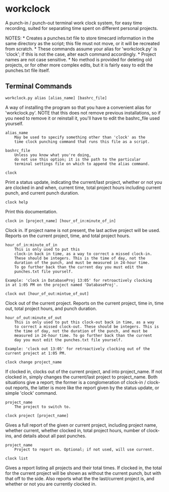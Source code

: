 # workclock

A punch-in / punch-out terminal work clock system, for easy time recording, suited for separating time spent on different personal projects.

NOTES:
    * Creates a punches.txt file to store timecard information in
    the same directory as the script; this file must not move, or it
    will be recreated from scratch.
    * These commands assume your alias for 'workclock.py' is 'clock';
    if this is not the case, alter each command accordingly.
    * Project names are not case sensitive.
    * No method is provided for deleting old projects, or for other
    more complex edits, but it is fairly easy to edit the punches.txt
    file itself.

## Terminal Commands

`workclock.py alias [alias_name] [bashrc_file]`

  A way of installing the program so that you have a convenient
  alias for 'workclock.py'. NOTE that this does not remove previous
  installations, so if you need to remove it or reinstall it,
  you'll have to edit the bashrc_file used yourself.

    alias_name
        May be used to specify something other than 'clock' as the
        time clock punching command that runs this file as a script.

    bashrc_file
        Unless you know what you're doing,
        do not use this option; it is the path to the particular
        terminal settings file on which to append the alias command.

`clock`

  Print a status update, indicating the current/last project, whether
  or not you are clocked in and when, current time, total project
  hours including current punch, and current punch duration.

`clock help`

  Print this documentation.

`clock in [project_name] [hour_of_in:minute_of_in]`

  Clock in. If project name is not present, the last active project
  will be used. Reports on the current project, time, and total
  project hours.
    
    hour_of_in:minute_of_in
        This is only used to put this
        clock-in back in time, as a way to correct a missed clock-in.
        These should be integers. This is the time of day, not the
        duration of the punch, and must be measured in 24-hour time.
        To go further back than the current day you must edit the
        punches.txt file yourself.

    Example: 'clock in DatabaseProj 13:05' for retroactively clocking
    in at 1:05 PM on the project named 'DatabaseProj'.

`clock out [hour_of_out:mintue_of_out]`

  Clock out of the current project. Reports on the current project,
  time in, time out, total project hours, and punch duration.
    
    hour_of_out:minute_of_out
        This is only used to put this clock-out back in time, as a way
        to correct a missed clock-out. These should be integers. This is
        the time of day, not the duration of the punch, and must be
        measured in 24-hour time. To go further back than the current
        day you must edit the punches.txt file yourself.

    Example: 'clock out 13:05' for retroactively clocking out of the
    current project at 1:05 PM.

`clock change project_name`

  If clocked in, clocks out of the current project, and into
  project_name. If not clocked in, simply changes the current/last
  project to project_name. Both situations give a report; the former is
  a conglomeration of clock-in / clock-out reports, the latter is more
  like the report given by the status update, or simple 'clock' command.
    
    project_name
        The project to switch to.
        
`clock project [project_name]`

  Gives a full report of the given or current project, including project
  name, whether current, whether clocked in, total project hours, number
  of clock-ins, and details about all past punches.

    project_name
        Project to report on. Optional; if not used, will use current.

`clock list`

  Gives a report listing all projects and their total times. If clocked
  in, the total for the current project will be shown as without the
  current punch, but with that off to the side. Also reports what the
  the last/current project is, and whether or not you are currently
  clocked in.

